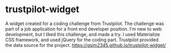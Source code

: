 # trustpilot-widget
A widget created for a coding challenge from Trustpilot. The challenge was part of a job application for a front end developer position.
I'm new to web development, but I liked this challenge, and made a try. I used Materialize CSS framework, and used jQuery for the coding part. Trustpilot provided the data source for the project. 
https://gsim2345.github.io/trustpilot-widget/
